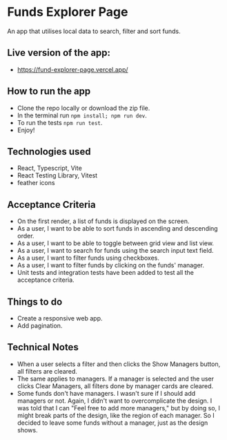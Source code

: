 # Funds Explorer Page

An app that utilises local data to search, filter and sort funds.

## Live version of the app:

- https://fund-explorer-page.vercel.app/

## How to run the app

- Clone the repo locally or download the zip file.
- In the terminal run `npm install; npm run dev`.
- To run the tests `npm run test`.
- Enjoy!

## Technologies used

- React, Typescript, Vite
- React Testing Library, Vitest
- feather icons

## Acceptance Criteria

- On the first render, a list of funds is displayed on the screen.
- As a user, I want to be able to sort funds in ascending and descending order.
- As a user, I want to be able to toggle between grid view and list view.
- As a user, I want to search for funds using the search input text field.
- As a user, I want to filter funds using checkboxes.
- As a user, I want to filter funds by clicking on the funds' manager.
- Unit tests and integration tests have been added to test all the acceptance criteria.

## Things to do

- Create a responsive web app.
- Add pagination.

## Technical Notes

- When a user selects a filter and then clicks the Show Managers button, all filters are cleared.
- The same applies to managers. If a manager is selected and the user clicks Clear Managers, all filters done by manager cards are cleared.
- Some funds don't have managers. I wasn't sure if I should add managers or not. Again, I didn't want to overcomplicate the design. I was told that I can "Feel free to add more managers," but by doing so, I might break parts of the design, like the region of each manager. So I decided to leave some funds without a manager, just as the design shows.
